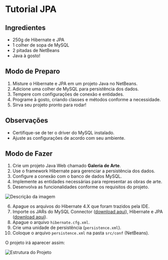 # Tutorial JPA

## Ingredientes

- 250g de Hibernate e JPA  
- 1 colher de sopa de MySQL  
- 2 pitadas de NetBeans  
- Java à gosto!

## Modo de Preparo

1. Misture o Hibernate e JPA em um projeto Java no NetBeans.
2. Adicione uma colher de MySQL para persistência dos dados.
3. Tempere com configurações de conexão e entidades.
4. Programe à gosto, criando classes e métodos conforme a necessidade.
5. Sirva seu projeto pronto para rodar!

## Observações

- Certifique-se de ter o driver do MySQL instalado.
- Ajuste as configurações de acordo com seu ambiente.

## Modo de Fazer

1. Crie um projeto Java Web chamado **Galeria de Arte**.
2. Use o framework Hibernate para gerenciar a persistência dos dados.
3. Configure a conexão com o banco de dados MySQL.
4. Implemente as entidades necessárias para representar as obras de arte.
5. Desenvolva as funcionalidades conforme os requisitos do projeto.


![Descrição da imagem](C:\Users\Aluno\Pictures\IMG/foto.png)

6. Apague os arquivos do Hibernate 4.X que foram trazidos pela IDE.
7. Importe os JARs do MySQL Connector ([download aqui](https://dev.mysql.com/downloads/connector/j/)), Hibernate e JPA ([download aqui](https://hibernate.org/orm/releases/5.4/)).
8. Apague o arquivo `hibernate.cfg.xml`.
9. Crie uma unidade de persistência (`persistence.xml`).
10. Coloque o arquivo `persistence.xml` na pasta `src/conf` (NetBeans).

O projeto irá aparecer assim:

![Estrutura do Projeto](C:\Users\Aluno\Pictures\IMG/FOTO2.png)
